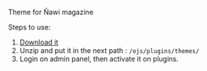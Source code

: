 Theme for Ñawi magazine

Steps to use:
1. <a href ="https://github.com/Ksantacr/nawi/archive/master.zip">Download it</a>
2. Unzip and put it in the next path : <code>/ojs/plugins/themes/<here></code>
3. Login on admin panel, then activate it on plugins.
